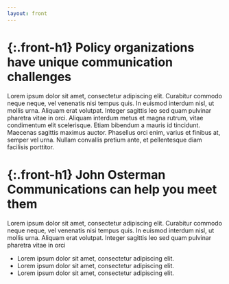 ```yaml
---
layout: front
---
```


{:.front-h1}
Policy organizations have unique communication challenges
=========================================================

Lorem ipsum dolor sit amet, consectetur adipiscing elit. Curabitur commodo neque neque, vel venenatis nisi tempus quis. In euismod interdum nisl, ut mollis urna. Aliquam erat volutpat. Integer sagittis leo sed quam pulvinar pharetra vitae in orci. Aliquam interdum metus et magna rutrum, vitae condimentum elit scelerisque. Etiam bibendum a mauris id tincidunt. Maecenas sagittis maximus auctor. Phasellus orci enim, varius et finibus at, semper vel urna. Nullam convallis pretium ante, et pellentesque diam facilisis porttitor.


{:.front-h1}
John Osterman Communications can help you meet them
===================================================

Lorem ipsum dolor sit amet, consectetur adipiscing elit. Curabitur commodo neque neque, vel venenatis nisi tempus quis. In euismod interdum nisl, ut mollis urna. Aliquam erat volutpat. Integer sagittis leo sed quam pulvinar pharetra vitae in orci

* Lorem ipsum dolor sit amet, consectetur adipiscing elit.
* Lorem ipsum dolor sit amet, consectetur adipiscing elit.
* Lorem ipsum dolor sit amet, consectetur adipiscing elit.
